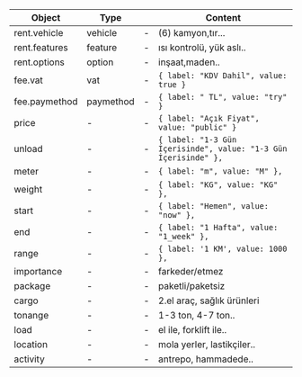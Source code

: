 
| Object  | Type |   |  Content  | 
| ------------- | ------------- | ------------- |------------- |  
| rent.vehicle | vehicle | - |  (6) kamyon,tır... | 
| rent.features | feature | - |  ısı kontrolü, yük aslı.. | 
| rent.options | option | - |  inşaat,maden.. | 
| fee.vat | vat | - |  `{ label: "KDV Dahil", value: true }`  | 
| fee.paymethod | paymethod | - |  `{ label: " TL", value: "try" }`  | 
| price | - | - |  `{ label: "Açık Fiyat", value: "public" }`  | 
| unload | - | - |  `{ label: "1-3 Gün İçerisinde", value: "1-3 Gün İçerisinde" },`  | 
| meter | - | - |  `{ label: "m", value: "M" },`  | 
| weight | - | - |  `{ label: "KG", value: "KG" },`  | 
| start | - | - |  `{ label: "Hemen", value: "now" },`  | 
| end | - | - |  `{ label: "1 Hafta", value: "1_week" },`  | 
| range | - | - |  `{ label: '1 KM', value: 1000 },`  | 
| importance | - | - |   farkeder/etmez | 
| package | - | - |   paketli/paketsiz | 
| cargo | - | - |    2.el araç, sağlık ürünleri | 
| tonange | - | - |  1-3 ton, 4-7 ton.. | 
| load | - | - |  el ile, forklift ile.. | 
| location | - | - |   mola yerler, lastikçiler.. | 
| activity | - | - |    antrepo, hammadede.. | 

